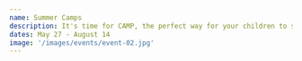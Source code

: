 ```yaml
---
name: Summer Camps
description: It's time for CAMP, the perfect way for your children to stay active and have fun during summer break!
dates: May 27 - August 14
image: '/images/events/event-02.jpg'
---
```

